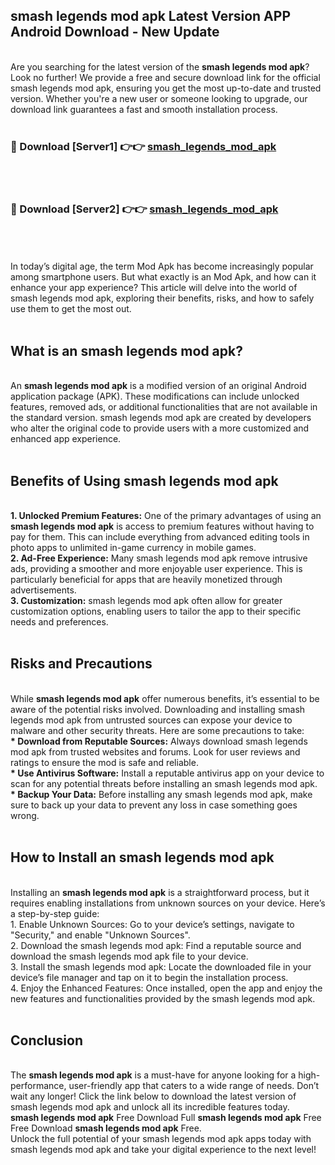 ## smash legends mod apk Latest Version APP Android Download - New Update
<br>
Are you searching for the latest version of the <strong>smash legends mod apk</strong>? Look no further! We provide a free and secure download link for the official smash legends mod apk, ensuring you get the most up-to-date and trusted version. Whether you're a new user or someone looking to upgrade, our download link guarantees a fast and smooth installation process.
<br>
<br>
<h3>🔴 Download [Server1] 👉👉 <a href="https://modyolo.store/smash+legends+mod+apk">smash_legends_mod_apk</a></h3><br>
<br>
<h3>🔴 Download [Server2] 👉👉 <a href="https://modyolo.store/smash+legends+mod+apk">smash_legends_mod_apk</a></h3><br>
<br>
<br>
In today’s digital age, the term Mod Apk has become increasingly popular among smartphone users. But what exactly is an Mod Apk, and how can it enhance your app experience? This article will delve into the world of smash legends mod apk, exploring their benefits, risks, and how to safely use them to get the most out.
<br>
<br>
<h2>What is an smash legends mod apk?</h2>
<br>
An <strong>smash legends mod apk</strong> is a modified version of an original Android application package (APK). These modifications can include unlocked features, removed ads, or additional functionalities that are not available in the standard version. smash legends mod apk are created by developers who alter the original code to provide users with a more customized and enhanced app experience.
<br>
<br>
<h2>Benefits of Using smash legends mod apk</h2>
<br>
<strong> 1. Unlocked Premium Features:</strong> One of the primary advantages of using an <strong>smash legends mod apk</strong> is access to premium features without having to pay for them. This can include everything from advanced editing tools in photo apps to unlimited in-game currency in mobile games.
<br>
<strong> 2. Ad-Free Experience:</strong> Many smash legends mod apk remove intrusive ads, providing a smoother and more enjoyable user experience. This is particularly beneficial for apps that are heavily monetized through advertisements.
<br>
<strong> 3. Customization:</strong> smash legends mod apk often allow for greater customization options, enabling users to tailor the app to their specific needs and preferences.
<br>
<br>
<h2>Risks and Precautions</h2>
<br>
While <strong>smash legends mod apk</strong> offer numerous benefits, it’s essential to be aware of the potential risks involved. Downloading and installing smash legends mod apk from untrusted sources can expose your device to malware and other security threats. Here are some precautions to take:
<br>
<strong> * Download from Reputable Sources:</strong> Always download smash legends mod apk from trusted websites and forums. Look for user reviews and ratings to ensure the mod is safe and reliable.
<br>
<strong> * Use Antivirus Software:</strong> Install a reputable antivirus app on your device to scan for any potential threats before installing an smash legends mod apk.
<br>
<strong> * Backup Your Data:</strong> Before installing any smash legends mod apk, make sure to back up your data to prevent any loss in case something goes wrong.
<br>
<br>
<h2>How to Install an smash legends mod apk</h2>
<br>
Installing an <strong>smash legends mod apk</strong> is a straightforward process, but it requires enabling installations from unknown sources on your device. Here’s a step-by-step guide:
<br>
 1. Enable Unknown Sources: Go to your device’s settings, navigate to "Security," and enable "Unknown Sources".
<br>
 2. Download the smash legends mod apk: Find a reputable source and download the smash legends mod apk file to your device.
<br>
 3. Install the smash legends mod apk: Locate the downloaded file in your device’s file manager and tap on it to begin the installation process.
<br>
 4. Enjoy the Enhanced Features: Once installed, open the app and enjoy the new features and functionalities provided by the smash legends mod apk.
<br>
<br>
<h2><strong>Conclusion</strong></h2>
<br>
The <strong>smash legends mod apk</strong> is a must-have for anyone looking for a high-performance, user-friendly app that caters to a wide range of needs. Don’t wait any longer! Click the link below to download the latest version of smash legends mod apk and unlock all its incredible features today.
<br>
<strong>smash legends mod apk</strong> Free Download Full <strong>smash legends mod apk</strong> Free Free Download <strong>smash legends mod apk</strong> Free.
<br>
Unlock the full potential of your smash legends mod apk apps today with smash legends mod apk and take your digital experience to the next level!